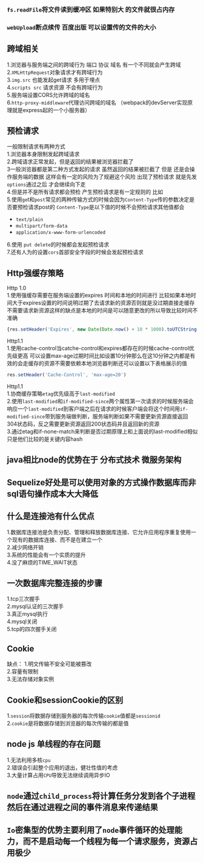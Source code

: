 ### `fs.readFile`将文件读到缓冲区 如果特别大 的文件就很占内存
### `webUpload`断点续传 百度出版 可以设置传的文件的大小

## 跨域相关
1.浏览器与服务端之间的跨域行为  端口 协议 域名 有一个不同就会产生跨域
2.`XMLHttpRequest`对象请求才有跨域行为<br>
3.`img.src` 也能发起get请求 多用于埋点<br>
4.`scripts src` 请求资源 不会有跨域行为<br>
5.服务端设置CORS允许跨域的域名<br>
6.`http-proxy-middleware`代理访问跨域的域名 （webpack的devServer实现原理就是express起的一个小服务器）

## 预检请求
一般限制请求有两种方式<br>
1.浏览器本身限制发起跨域请求<br>
2.跨域请求正常发起，但是返回的结果被浏览器拦截了<br>
3一般浏览器都是第二种方式发起的请求 虽然返回的结果被拦截了 但是 还是会操作服务端的数据 这样会有一定的风险为了规避这个风险
出现了预检请求 就是先发`options`通过之后 才会继续向下走<br>
4.但是并不是所有请求都会预检 产生预检请求是有一定规则的 比如<br>
5.使用`ge`t和`post`常见的两种传输方式的时候会因为`Content-Type`传的参数决定是否要预检请求post的 `Content-Type`是以下值的时候不会预检请求其他值都会<br>
* `text/plain`
* `multipart/form-data`
* `application/x-www-form-urlencoded`

6.使用 `put delete`的时候都会发起预检请求<br>
7.还有人为的设置`cors`首部安全字段的时候会发起预检请求

## Http强缓存策略

Http 1.0<br>
1.使用强缓存需要在服务端设置的expires 时间和本地的时间进行 比较如果本地时间大于expires设置的时间说明过期了去请求新的资源否则就是没过期直接走缓存不需要请求新资源这样的缺点是本地的时间是可以随意更改的所以导致比较时间不准确

```javascript
{res.setHeader('Expires', new Date(Date.now() + 10 * 1000).toUTCString())}
```

Http1.1<br>
1.使用cache-control当catche-control和expires都存在的时候cache-control优先级更高 可以设置max-age过期时间比如设置10分钟那么在这10分钟之内都是有效的会走缓存的资源不需要依赖本地浏览器判断还可以设置以下表格展示的值
```javascript
res.setHeader('Cache-Control', 'max-age=20')
```

Http1.1<br>
1.协商缓存策略`etag`优先级高于`last-modified`<br>
2.使用`last-modified`和`if-modified-since`两个属性第一次请求的时候服务端会响应一个`last-modified`到客户端之后在请求的时候客户端会将这个时间用`if-modified-since`带到服务端做判断，服务端判断如果不需要更新资源直接返回304状态码，反之需要更新资源返回200状态码并且返回新的资源<br>
3.通过etag和if-none-match来判断是否过期原理上和上面说的last-modified相似只是他们比较的是关键内容hash

## java相比node的优势在于 分布式技术 微服务架构

## Sequelize好处是可以使用对象的方式操作数据库而非sql语句操作成本大大降低

## 什么是连接池有什么优点

1.数据库连接池是负责分配、管理和释放数据库连接、它允许应用程序重复使用一个现有的数据库连接、而不是在建立一个<br>
2.减少网络开销<br>
3.系统的性能会有一个实质的提升<br>
4.没了麻烦的TIME_WAIT状态

## 一次数据库完整连接的步骤
1.tcp三次握手<br>
2.mysql认证的三次握手<br>
3.真正mysql执行<br>
4.mysql关闭<br>
5.tcp的四次握手关闭

## Cookie
缺点：
    1.明文传输不安全可能被篡改<br>
    2.容量有限制<br>
    3.无法存储对象实例

## Cookie和sessionCookie的区别
1.`session`将数据存储到服务器的每次传输`cookie`值都是`sessionid`<br>
2.`cookie`是将数据存储到浏览器的每次传输的都是值

## node js 单线程的存在问题

1.无法利用多核`cpu`<br>
2.错误会引起整个应用的退出，健壮性值的考虑<br>
3.大量计算占用`CPU`导致无法继续调用异步IO

## `node`通过`child_process`将计算任务分发到各个子进程然后在通过进程之间的事件消息来传递结果

## `Io`密集型的优势主要利用了`node`事件循环的处理能力，而不是启动每一个线程为每一个请求服务，资源占用极少